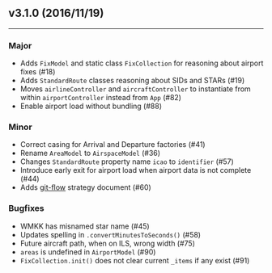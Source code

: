 ## v3.1.0 (2016/11/19)
---
### Major
- Adds `FixModel` and static class `FixCollection` for reasoning about airport fixes (#18)
- Adds `StandardRoute` classes reasoning about SIDs and STARs (#19)
- Moves `airlineController` and `aircraftController` to instantiate from within `airportController` instead from `App` (#82)
- Enable airport load without bundling (#88)

### Minor
- Correct casing for Arrival and Departure factories (#41)
- Rename `AreaModel` to `AirspaceModel` (#36)
- Changes `StandardRoute` property name `icao` to `identifier` (#57)
- Introduce early exit for airport load when airport data is not complete (#44)
- Adds [git-flow](tools/documentation/git-flow-process.md) strategy document (#60)

### Bugfixes
- WMKK has misnamed star name (#45)
- Updates spelling in `.convertMinutesToSeconds()` (#58)
- Future aircraft path, when on ILS, wrong width (#75)
- `areas` is undefined in `AirportModel` (#90)
- `FixCollection.init()` does not clear current `_items` if any exist (#91)
